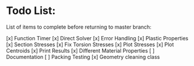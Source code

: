 # Todo List:

List of items to complete before returning to master branch:

[x] Function Timer
[x] Direct Solver
[x] Error Handling
[x] Plastic Properties
[x] Section Stresses
[x] Fix Torsion Stresses
[x] Plot Stresses
[x] Plot Centroids
[x] Print Results
[x] Different Material Properties
[ ] Documentation
[ ] Packing Testing
[x] Geometry cleaning class
